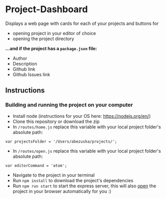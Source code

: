 # Project-Dashboard

Displays a web page with cards for each of your projects and buttons for 

* opening project in your editor of choice
* opening the project directory

**...and if the project has a `package.json` file:**
* Author
* Description
* Github link
* Github Issues link

## Instructions

### Building and running the project on your computer

* Install node (instructions for your OS here: https://nodejs.org/en/)
* Clone this repository or download the zip
* In `/routes/home.js` replace this variable with your local project folder's absolute path:
```
var projectsFolder = '/Users/abezuska/projects/';
```

* In `/routes/open.js` replace this variable with your local project folder's absolute path:
```
var editorCommand = 'atom';
```
* Navigate to the project in your terminal
* Run `npm install` to download the project's dependencies
* Run `npm run start` to start the express server, this will also [open](https://www.npmjs.com/package/open) the project in your browser automatically for you :)

